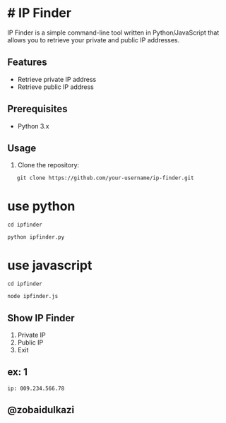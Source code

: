 # # IP Finder

IP Finder is a simple command-line tool written in Python/JavaScript that allows you to retrieve your private and public IP addresses.

## Features

- Retrieve private IP address
- Retrieve public IP address

## Prerequisites

- Python 3.x

## Usage

1. Clone the repository:
```
   git clone https://github.com/your-username/ip-finder.git
```



# use python 

```
cd ipfinder

python ipfinder.py
```

# use javascript


```
cd ipfinder

node ipfinder.js
```


##  Show IP Finder

1. Private IP
2. Public IP
3. Exit


## ex: 1
```
ip: 009.234.566.78
```



## @zobaidulkazi